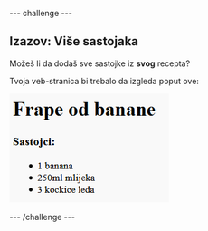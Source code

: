 \--- challenge \---

## Izazov: Više sastojaka

Možeš li da dodaš sve sastojke iz **svog** recepta?

Tvoja veb-stranica bi trebalo da izgleda poput ove:

![screenshot](images/recipe-more-ingredients.png)

\--- /challenge \---